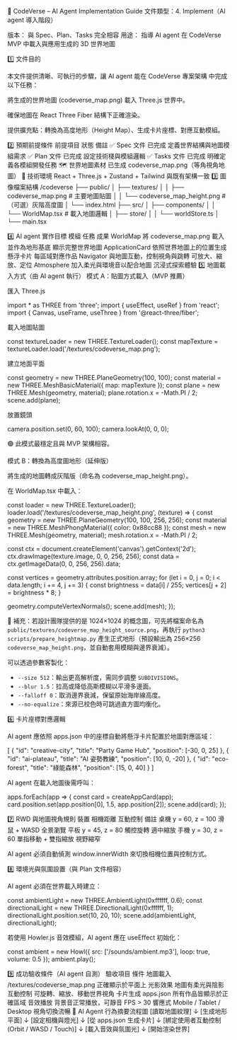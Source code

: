 🤖 CodeVerse – AI Agent Implementation Guide
文件類型：4. Implement（AI agent 導入階段）

版本： 與 Spec、Plan、Tasks 完全相容
用途： 指導 AI agent 在 CodeVerse MVP 中載入與應用生成的 3D 世界地圖

1️⃣ 文件目的

本文件提供清晰、可執行的步驟，讓 AI agent 能在 CodeVerse 專案架構 中完成以下任務：

將生成的世界地圖 (codeverse_map.png) 載入 Three.js 世界中。

確保地圖在 React Three Fiber 結構下正確渲染。

提供擴充點：轉換為高度地形（Height Map）、生成卡片座標、對應互動模組。

2️⃣ 預期前提條件
前提項目	狀態	備註
✅ Spec 文件	已完成	定義世界結構與地圖模組需求
✅ Plan 文件	已完成	設定技術棧與模組邏輯
✅ Tasks 文件	已完成	明確定義各模組開發任務
🗺️ 世界地圖素材	已生成	codeverse_map.png（等角視角地圖）
🧭 技術環境	React + Three.js + Zustand + Tailwind	與既有架構一致
3️⃣ 圖像檔案結構
/codeverse
 ├── public/
 │   ├── textures/
 │   │   ├── codeverse_map.png            # 主要地圖貼圖
 │   │   └── codeverse_map_height.png     # （可選）灰階高度圖
 │   └── index.html
 ├── src/
 │   ├── components/
 │   │   └── WorldMap.tsx                 # 載入地圖邏輯
 │   ├── store/
 │   │   └── worldStore.ts
 │   └── main.tsx

4️⃣ AI agent 實作目標
模組	任務	成果
WorldMap	將 codeverse_map.png 載入並作為地形基底	顯示完整世界地圖
ApplicationCard	依照世界地圖上的位置生成懸浮卡片	每區域對應作品
Navigator	與地圖互動，控制視角與跳轉	可放大、縮放、定位
Atmosphere	加入柔光與環境音以配合地圖	沉浸式探索體驗
5️⃣ 地圖載入方式（由 AI agent 執行）
模式 A：貼圖方式載入（MVP 推薦）

匯入 Three.js

import * as THREE from 'three';
import { useEffect, useRef } from 'react';
import { Canvas, useFrame, useThree } from '@react-three/fiber';


載入地圖貼圖

const textureLoader = new THREE.TextureLoader();
const mapTexture = textureLoader.load('/textures/codeverse_map.png');


建立地面平面

const geometry = new THREE.PlaneGeometry(100, 100);
const material = new THREE.MeshBasicMaterial({ map: mapTexture });
const plane = new THREE.Mesh(geometry, material);
plane.rotation.x = -Math.PI / 2;
scene.add(plane);


放置鏡頭

camera.position.set(0, 60, 100);
camera.lookAt(0, 0, 0);


🟢 此模式最穩定且與 MVP 架構相容。

模式 B：轉換為高度圖地形（延伸版）

將生成的地圖轉成灰階版（命名為 codeverse_map_height.png）。

在 WorldMap.tsx 中載入：

const loader = new THREE.TextureLoader();
loader.load('/textures/codeverse_map_height.png', (texture) => {
  const geometry = new THREE.PlaneGeometry(100, 100, 256, 256);
  const material = new THREE.MeshPhongMaterial({ color: 0x88cc88 });
  const mesh = new THREE.Mesh(geometry, material);
  mesh.rotation.x = -Math.PI / 2;

  const ctx = document.createElement('canvas').getContext('2d');
  ctx.drawImage(texture.image, 0, 0, 256, 256);
  const data = ctx.getImageData(0, 0, 256, 256).data;

  const vertices = geometry.attributes.position.array;
  for (let i = 0, j = 0; i < data.length; i += 4, j += 3) {
    const brightness = data[i] / 255;
    vertices[j + 2] = brightness * 8;
  }

  geometry.computeVertexNormals();
  scene.add(mesh);
});

📐 補充：若設計團隊提供的是 1024×1024 的概念圖，可先將檔案命名為 `public/textures/codeverse_map_height_source.png`，再執行 `python3 scripts/prepare_heightmap.py` 產生正式地形（預設輸出為 256×256 `codeverse_map_height.png`，並自動套用模糊與邊界衰減）。

可以透過參數客製化：

- `--size 512`：輸出更高解析度，需同步調整 `SUBDIVISIONS`。
- `--blur 1.5`：拉高或降低高斯模糊以平滑多邊面。
- `--falloff 0`：取消邊界衰減，保留原始海岸線高度。
- `--no-equalize`：來源已校色時可跳過直方圖均衡化。

6️⃣ 卡片座標對應邏輯

AI agent 應依照 apps.json 中的座標自動將懸浮卡片配置於地圖對應區域：

[
  {
    "id": "creative-city",
    "title": "Party Game Hub",
    "position": [-30, 0, 25]
  },
  {
    "id": "ai-plateau",
    "title": "AI 姿勢教練",
    "position": [10, 0, -20]
  },
  {
    "id": "eco-forest",
    "title": "綠能森林",
    "position": [15, 0, 40]
  }
]


AI agent 在載入地圖後需呼叫：

apps.forEach(app => {
  const card = createAppCard(app);
  card.position.set(app.position[0], 1.5, app.position[2]);
  scene.add(card);
});

7️⃣ RWD 與地圖視角規則
裝置	相機距離	互動控制	備註
桌機	y = 60, z = 100	滑鼠 + WASD	全景瀏覽
平板	y = 45, z = 80	觸控旋轉	適中縮放
手機	y = 30, z = 60	單指移動 + 雙指縮放	視野縮窄

AI agent 必須自動偵測 window.innerWidth 來切換相機位置與控制方式。

8️⃣ 環境光與氛圍設置（與 Plan 文件相容）

AI agent 必須在世界載入時建立：

const ambientLight = new THREE.AmbientLight(0xffffff, 0.6);
const directionalLight = new THREE.DirectionalLight(0xffffff, 1);
directionalLight.position.set(10, 20, 10);
scene.add(ambientLight, directionalLight);


若使用 Howler.js 音效模組，AI agent 應在 useEffect 初始化：

const ambient = new Howl({ src: ['/sounds/ambient.mp3'], loop: true, volume: 0.5 });
ambient.play();

9️⃣ 成功驗收條件（AI agent 自測）
驗收項目	條件
地圖載入	/textures/codeverse_map.png 正確顯示於平面上
光影效果	地圖有柔光與陰影
互動控制	可旋轉、縮放、移動世界視角
卡片生成	apps.json 所有作品皆顯示於正確區域
音效播放	背景音正常播放，可靜音
FPS	> 30
響應式	Mobile / Tablet / Desktop 視角切換流暢
🔄 AI Agent 行為摘要流程圖
[讀取地圖紋理]
      ↓
[生成地形平面]
      ↓
[設定相機與燈光]
      ↓
[從 apps.json 生成卡片]
      ↓
[綁定使用者互動控制 (Orbit / WASD / Touch)]
      ↓
[載入音效與氛圍光]
      ↓
[開始渲染世界]

